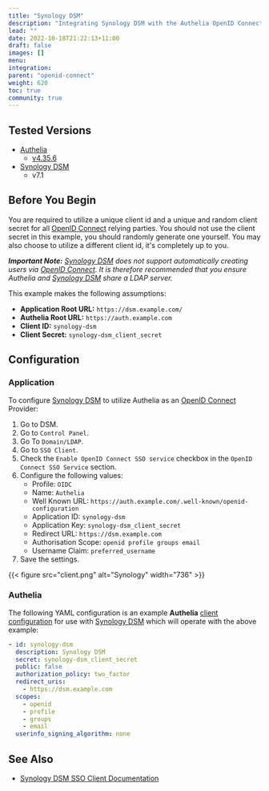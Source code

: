 ```yaml
---
title: "Synology DSM"
description: "Integrating Synology DSM with the Authelia OpenID Connect Provider."
lead: ""
date: 2022-10-18T21:22:13+11:00
draft: false
images: []
menu:
integration:
parent: "openid-connect"
weight: 620
toc: true
community: true
---
```


## Tested Versions

* [Authelia]
  * [v4.35.6](https://github.com/authelia/authelia/releases/tag/v4.35.6)
* [Synology DSM]
  * v7.1

## Before You Begin

You are required to utilize a unique client id and a unique and random client secret for all [OpenID Connect] relying
parties. You should not use the client secret in this example, you should randomly generate one yourself. You may also
choose to utilize a different client id, it's completely up to you.

*__Important Note:__ [Synology DSM] does not support automatically creating users via [OpenID Connect]. It is therefore
recommended that you ensure Authelia and [Synology DSM] share a LDAP server.*

This example makes the following assumptions:

* __Application Root URL:__ `https://dsm.example.com/`
* __Authelia Root URL:__ `https://auth.example.com`
* __Client ID:__ `synology-dsm`
* __Client Secret:__ `synology-dsm_client_secret`

## Configuration

### Application

To configure [Synology DSM] to utilize Authelia as an [OpenID Connect] Provider:

1. Go to DSM.
2. Go to `Control Panel`.
3. Go To `Domain/LDAP`.
4. Go to `SSO Client`.
5. Check the `Enable OpenID Connect SSO service` checkbox in the `OpenID Connect SSO Service` section.
6. Configure the following values:
    * Profile: `OIDC`
    * Name: `Authelia`
    * Well Known URL: `https://auth.example.com/.well-known/openid-configuration`
    * Application ID: `synology-dsm`
    * Application Key: `synology-dsm_client_secret`
    * Redirect URL: `https://dsm.example.com`
    * Authorisation Scope: `openid profile groups email`
    * Username Claim: `preferred_username`
7. Save the settings.

{{< figure src="client.png" alt="Synology" width="736" >}}

### Authelia

The following YAML configuration is an example __Authelia__
[client configuration](../../../configuration/identity-providers/open-id-connect.md#clients) for use with [Synology DSM]
which will operate with the above example:

```yaml
- id: synology-dsm
  description: Synology DSM
  secret: synology-dsm_client_secret
  public: false
  authorization_policy: two_factor
  redirect_uris:
    - https://dsm.example.com
  scopes:
    - openid
    - profile
    - groups
    - email
  userinfo_signing_algorithm: none
```

## See Also

* [Synology DSM SSO Client Documentation](https://kb.synology.com/en-af/DSM/help/DSM/AdminCenter/file_directory_service_sso?version=7)

[Authelia]: https://www.authelia.com
[Synology DSM]: https://www.synology.com/en-global/dsm
[OpenID Connect]: ../../openid-connect/introduction.md
